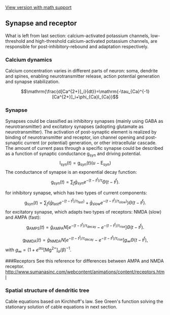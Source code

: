 [View version with math support](https://stackedit.io/viewer)


## Synapse and receptor

What is left from last section:  calcium-activated potassium channels,
low-threshold and high-threshold calcium-activated potassium channels,  are responsible for post-inhibitory-rebound and adaptation respectively.

### Calcium dynamics

Calcium concentration varies in different parts of neuron: soma, dendrite and spines, enabling neurotransmitter release, action potential generation and synapse stabilization.

$$\mathrm{\frac{d[Ca^{2+}]_i}{dt}}=\mathrm{-\tau_{Ca}^{-1}[Ca^{2+}]_i+\phi_{Ca}I_{Ca}}$$

### Synapse
Synapses could be classified as inhibitory synapses (mainly using GABA as neurotransmitter) and excitatory synapses (adopting glutamate as neurotransmitter).
The activation of post-synaptic element is realized by binding of neurotransmitter and receptor, ion channel opening and post-synaptic current (or potential) generation, or other intracellular cascade. The amount of current pass through a specific synapse could be described as a function of synaptic conductance $\mathrm{g_{syn}}$ and driving potential.
$$\mathrm{I_{syn}}(t)=\mathrm{g_{syn}}(t)(u-\mathrm{E_{syn})}$$
The conductance of synapse is an exponential decay function:
$$\mathrm{g_{syn}}(t)=\sum_f\bar{g}_\mathrm{syn}e^{-(t-t^f)/\tau}\Theta(t-t^f).$$

for inhibitory synapse, which has two types of current components:
$$\mathrm{g_{syn}}(t)=\sum_f(\bar{g}_\mathrm{fast}e^{-(t-t^f)/\tau_\mathrm{fast})}+\bar{g}_\mathrm{slow}e^{-(t-t^f)/\tau_\mathrm{slow})})\Theta(t-t^f).$$ 
for excitatory synapse, which adapts two types of receptors: NMDA (slow) and AMPA (fast):
$$\mathrm{g_{AMPS}}(t)=\bar{g}_\mathrm{AMPA} N [e^{-(t-t^f)/\tau_\mathrm{decay}}-e^{-(t-t^f)/\tau_\mathrm{rise}}]\Theta(t-t^f).$$ 

$$\mathrm{g_{NMDA}}(t)=\bar{g}_\mathrm{NMDA} N [e^{-(t-t^f)/\tau_\mathrm{decay}}-e^{-(t-t^f)/\tau_\mathrm{rise}}]g_\mathrm{\infty}\Theta(t-t^f),$$ with $g_{\infty} = (1+e^{\alpha u}[\mathrm{Mg}^{2+}]_o/\beta)^{-1}.$

###Receptors
See this reference for differences between AMPA and NMDA receptor.   http://www.sumanasinc.com/webcontent/animations/content/receptors.html


### Spatial structure of dendritic tree
Cable equations based on Kirchhoff's law. See Green's function solving the stationary solution of cable equations in next section.
